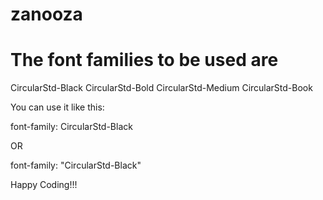 # zanooza

# The font families to be used are

CircularStd-Black
CircularStd-Bold
CircularStd-Medium
CircularStd-Book

You can use it like this:

font-family: CircularStd-Black

OR

font-family: "CircularStd-Black"

Happy Coding!!!